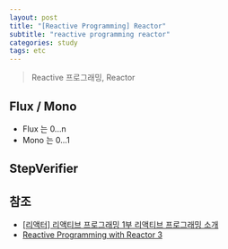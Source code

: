 ```yaml
---
layout: post
title: "[Reactive Programming] Reactor"
subtitle: "reactive programming reactor"
categories: study
tags: etc
---
```


> Reactive 프로그래밍, Reactor

## Flux / Mono
- Flux 는 0...n
- Mono 는 0...1

## StepVerifier


## 




## 참조

- [[리액터] 리액티브 프로그래밍 1부 리액티브 프로그래밍 소개](https://www.youtube.com/watch?v=VeSHa_Xsd2U&list=PLfI752FpVCS9hh_FE8uDuRVgPPnAivZTY)
- [Reactive Programming with Reactor 3](https://tech.io/playgrounds/929/reactive-programming-with-reactor-3/Intro)